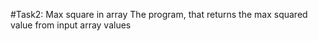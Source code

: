 #Task2: Max square in array
The program, that returns the max squared value from input array values
